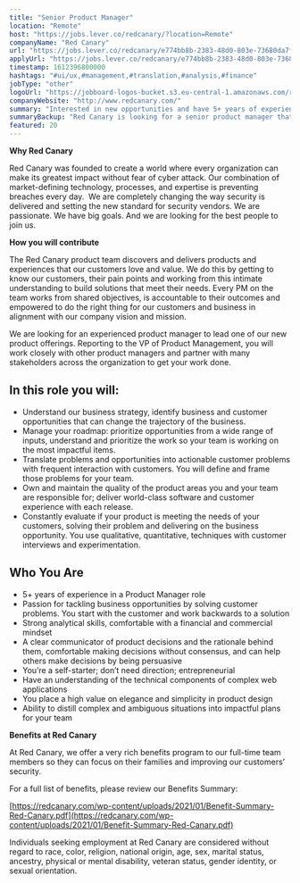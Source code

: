 ```yaml
---
title: "Senior Product Manager"
location: "Remote"
host: "https://jobs.lever.co/redcanary/?location=Remote"
companyName: "Red Canary"
url: "https://jobs.lever.co/redcanary/e774bb8b-2383-48d0-803e-73680da7f4f0"
applyUrl: "https://jobs.lever.co/redcanary/e774bb8b-2383-48d0-803e-73680da7f4f0/apply"
timestamp: 1612396800000
hashtags: "#ui/ux,#management,#translation,#analysis,#finance"
jobType: "other"
logoUrl: "https://jobboard-logos-bucket.s3.eu-central-1.amazonaws.com/red-canary"
companyWebsite: "http://www.redcanary.com/"
summary: "Interested in new opportunities and have 5+ years of experience in a Product Manager role? Red Canary has a job opening for a senior product manager."
summaryBackup: "Red Canary is looking for a senior product manager that has experience in: #ui/ux, #management, #translation."
featured: 20
---
```


**Why Red Canary**

Red Canary was founded to create a world where every organization can make its greatest impact without fear of cyber attack. Our combination of market-defining technology, processes, and expertise is preventing breaches every day.  We are completely changing the way security is delivered and setting the new standard for security vendors. We are passionate. We have big goals. And we are looking for the best people to join us.

**How you will contribute**

The Red Canary product team discovers and delivers products and experiences that our customers love and value. We do this by getting to know our customers, their pain points and working from this intimate understanding to build solutions that meet their needs. Every PM on the team works from shared objectives, is accountable to their outcomes and empowered to do the right thing for our customers and business in alignment with our company vision and mission.

We are looking for an experienced product manager to lead one of our new product offerings. Reporting to the VP of Product Management, you will work closely with other product managers and partner with many stakeholders across the organization to get your work done.

## In this role you will:

*   Understand our business strategy, identify business and customer opportunities that can change the trajectory of the business.
*   Manage your roadmap: prioritize opportunities from a wide range of inputs, understand and prioritize the work so your team is working on the most impactful items.
*   Translate problems and opportunities into actionable customer problems with frequent interaction with customers. You will define and frame those problems for your team. 
*   Own and maintain the quality of the product areas you and your team are responsible for; deliver world-class software and customer experience with each release.
*   Constantly evaluate if your product is meeting the needs of your customers, solving their problem and delivering on the business opportunity. You use qualitative, quantitative, techniques with customer interviews and experimentation.

## Who You Are

*   5+ years of experience in a Product Manager role
*   Passion for tackling business opportunities by solving customer problems. You start with the customer and work backwards to a solution
*   Strong analytical skills, comfortable with a financial and commercial mindset
*   A clear communicator of product decisions and the rationale behind them, comfortable making decisions without consensus, and can help others make decisions by being persuasive
*   You’re a self-starter; don’t need direction; entrepreneurial
*   Have an understanding of the technical components of complex web applications
*   You place a high value on elegance and simplicity in product design
*   Ability to distill complex and ambiguous situations into impactful plans for your team

**Benefits at Red Canary**

At Red Canary, we offer a very rich benefits program to our full-time team members so they can focus on their families and improving our customers’ security. 

For a full list of benefits, please review our Benefits Summary:

[https://redcanary.com/wp-content/uploads/2021/01/Benefit-Summary-Red-Canary.pdf](https://redcanary.com/wp-content/uploads/2021/01/Benefit-Summary-Red-Canary.pdf)

Individuals seeking employment at Red Canary are considered without regard to race, color, religion, national origin, age, sex, marital status, ancestry, physical or mental disability, veteran status, gender identity, or sexual orientation.
